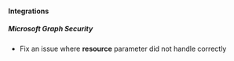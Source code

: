 
#### Integrations
##### Microsoft Graph Security
- Fix an issue where **resource** parameter did not handle correctly

